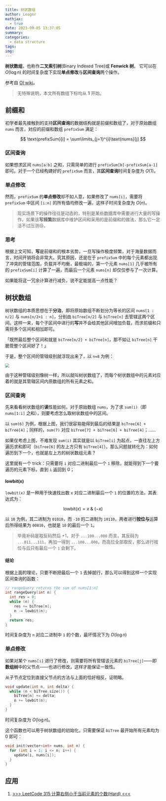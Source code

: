 ```yaml
---
title: 树状数组
author: Leager
mathjax:
  - true
date: 2023-09-05 13:37:05
summary:
categories:
  - data structure
tags:
img:
---
```


**树状数组**，也称作**二叉索引树**(Binary Indexed Tree)或 **Fenwick 树**。 它可以在 $O(\log n)$ 的时间复杂度下实现**单点修改**与**区间查询**两个操作。

<!--more-->

参考自 [OI wiki](https://oi-wiki.org/ds/fenwick/)。

> 无特殊说明，本文所有数组下标均从 **1** 开始。

## 前缀和

初学者最先接触到的支持**区间查询**的数据结构就是前缀和数组了，对于原始数组 `nums` 而言，对应的前缀和数组 `prefixSum` 满足：

$$
\text{prefixSum}[i] = \sum\limits_{j=1}^{i}\text{nums}[j]
$$

### 区间查询

如果想求区间 `nums[a:b]` 之和，只需简单的进行 `prefixSum[b]-prefixSum[a-1]` 即可。对于一个已经构建好的 `prefixSum` 而言，其**区间查询**时间复杂度为 $O(1)$。

### 单点修改

然而，`prefixSum` 的**单点修改**却不如人意，如果修改了 `nums[i]`，需要将 `prefixSum` 中区间 `[i:n]` 的所有值均修改一遍，这样子时间复杂度为 $O(n)$。

> 现实场景下的操作往往是动态的，特别是某些数据库中需要进行大量的写操作。如果该**写频繁**数据库中维护区间和采用的是前缀和的做法，那么它一定活不过压测😒。

### 思考

根据上文可知，**写**是前缀和的根本劣势，一旦写操作极度频繁，对于海量数据而言，时间开销将会非常大。究其原因，还是在于 `prefixSum` 中的每个元素都出现了冲突的管辖范围，负载并不均衡，最极端的，第一个元素 `nums[1]` 几乎被所有的 `prefixSum[i]` 计算了一遍，而最后一个元素 `nums[n]` 却仅仅参与了一次计算。

如果能将这一冗余计算进行减负，说不定能提高一点性能？

## 树状数组

树状数组的本质思想在于**分治**，即将原始数组不断划分为等长的区间 `nums[1 : n/2]` 与 `nums[n/2+1 : n]`，分别由 `biTree[n/2]` 与 `biTree[n]` 去管辖这两个区间。这样一来，每个子区间中进行的**写**并不会给其他区间增加负载，而求前缀和只需将多个区间和相加即可。

「既然最后整个区间和就是 `biTree[n/2] + biTree[n]`，那不如让 `biTree[n]` 干脆管整个区间好了！」

于是，整个区间的管辖级别就浮现出来了，以 `n=8` 为例：

<img src="1.png" style="zoom:80%;" />

由于这种管辖级别像树一样，所以就叫树状数组了，而每个树状数组中的元素对应着的就是其管辖区间内原数组的所有元素之和。

### 区间查询

先来看看树状数组的**读**性能如何。对于原始数组 `nums`，为了求 `sum(i)`（即 `nums[1:i]` 之和），则要考虑怎么取树状数组中的区间。

以 `sum(6)` 为例，根据上图，我们很容易能得到最后的结果是 `biTree[6] + biTree[4]`；同样的，`sum(7)` 对应 `biTree[7] + biTree[6] + biTree[4]`；……

如果仅考虑上图，不难发现 `sum(i)` 其实就是以 `biTree[i]` 为起点，一直往左上方遍历求和即可（`biTree[6]` 的左上方只有 `biTree[4]`）。那么问题就转化为：如何遍历到下一个，也就是左上方的树状数组元素？

这里就有一个 trick：只需要将 `i` 对应二进制最后一个 `1` 移除，就能得到下一个要遍历的元素下标，直到 `i` 返回到 0；

#### lowbit(x)

`lowbit(x)` 是一种用于快速找出数 `x` 对应二进制最后一个 `1` 的位置的方法，其表达式为：

$$
\text{lowbit}(x) = x\ \&\ (-x)
$$

以 `10` 为例，其二进制为 `01010`，而 `-10` 的二进制为 `10110`，两者进行**按位与**运算后所得结果为 `00010`，也就是 `10` 的最后一个 `1`。

> 毕竟补码是取反码然后 +1，对于 `...100...000` 而言，其反码为 `...011...111`，再加一得到 `...100...000`，而高位全部取反，那么进行按位与后只有最后一个 `1` 会剩下。

#### 结论

根据上面的理论，只要不断把最后一个 `1` 去掉就行，那么可以得到这样一个实现区间查询的函数：

```cpp 区间查询
// rangeQuery returns the sum of nums[1:n]
int rangeQuery(int n) {
  int res = 0;
  while (n) {
    res += biTree[n];
    n -= lowbit(n);
  }
  return res;
}
```

时间复杂度为 `n` 对应二进制中 `1` 的个数，最坏情况下为 $O(\log n)$

### 单点修改

如果对某个 `nums[i]` 进行了修改，则需要将所有管辖该元素的 `biTree[j]`——即**数组树**中的父节点——也进行修改，这样才能保证一致性。

从子节点定位到直接父节点的方法与上面的恰好相反，证明略。

```cpp 单点修改
void update(int n, int delta) {
  while (n < biTree.size()) {
    biTree[n] += delta;
    n += lowbit(n);
  }
}
```
时间复杂度为 $O(\log n)$。

这个函数也可以用于树状数组的初始化，只需要保证 `biTree` 最开始所有元素均为 0 即可：

```cpp 初始化
void init(vector<int> nums, int n) {
  for (int i = 1; i <= n; i++) {
    update(i, nums[i]);
  }
}
```

## 应用

1. [>>> LeetCode 315 计算右侧小于当前元素的个数(Hard) <<<](https://leetcode.cn/problems/count-of-smaller-numbers-after-self/)